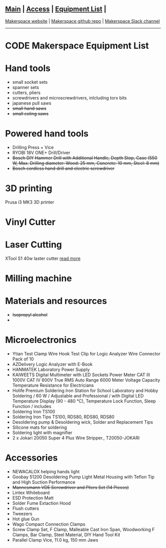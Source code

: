 [Main](README.md) | [Access](access.md) | [Equipment List](equipment.md) | 
------------------------
[Makerspace website](https://codeuniversity.github.io/makerspace/) |
[Makerspace github repo](https://github.com/codeuniversity/makerspace/) | [Makerspace Slack channel](https://codeuniversity.slack.com/archives/C011CN2SMFY)

------------------------

# CODE Makerspace Equipment List

# Hand tools
* small socket sets
* spanner sets
* cutters, pliers 
* screwdrivers and microscrewdrivers, inlcluding torx bits
* japanese pull saws
* ~~small hand saws~~
* ~~small coling saws~~

# Powered hand tools
* Drilling Press + Vice
* RYOBI 18V ONE+ Drill/Driver
* ~~Bosch DIY Hammer Drill with Additional Handle, Depth Stop, Case (550 W, Max. Drilling diameter: Wood: 25 mm, Concrete: 10 mm, Steel: 8 mm)~~
* ~~Bosch cordless hand drill and electric screwdriver~~

# 3D printing
Prusa i3 MK3 3D printer

# Vinyl Cutter

# Laser Cutting
XTool S1 40w laster cutter [read more](lasercutter.md)

# Milling machine

# Materials and resources
* ~~Isopropyl alcohol~~
* 
# Microelectronics
* Ytian Test Clamp Wire Hook Test Clip for Logic Analyzer Wire Connector Pack of 10
* AZDelivery Logic Analyzer with E-Book
* HANMATEK Laboratory Power Supply
* KAIWEETS Digital Multimeter with LED Sockets Power Meter CAT III 1000V CAT IV 600V True RMS Auto Range 6000 Meter Voltage Capacity Temperature Resistance for Electricians
* Holife Premium Soldering Iron Station for School Laboratory and Hobby Soldering / 60 W / Adjustable and Professional / with Digital LED Temperature Display (90 - 480 °C), Temperature Lock Function, Sleep Function / includes
* Soldering Iron TS100
* Soldering Iron Tips	TS100, RDS80, RDS80, RDS80
* Desoldering pump & Desoldering wick, Solder and Replacement Tips
* Silicone mats for soldering
* Soldering light with magnifier
* 2 x Jokari 20050 Super 4 Plus Wire Stripper., T20050-JOKARI 

# Accessories 
* NEWACALOX helping hands light
* Goobay 51200 Desoldering Pump Light Metal Housing with Teflon Tip and High Suction Performance
* ~~Mannesmann VDE Screwdriver and Pliers Set (14 Pieces)~~
* Lintex Whiteboard
* ESD Protection Matt
* Solder Fume Extaction Hood
* Flush cutters
* Tweezers
* Hot glue Gun
* Wago Compact Connection Clamps
* Screw Clamp Set, F Clamp, Malleable Cast Iron Span, Woodworking F Clamps, Bar Clamp, Steel Material, DIY Hand Tool Kit
* Parallel Clamp Vice, 11.0 kg, 150 mm Jaws
